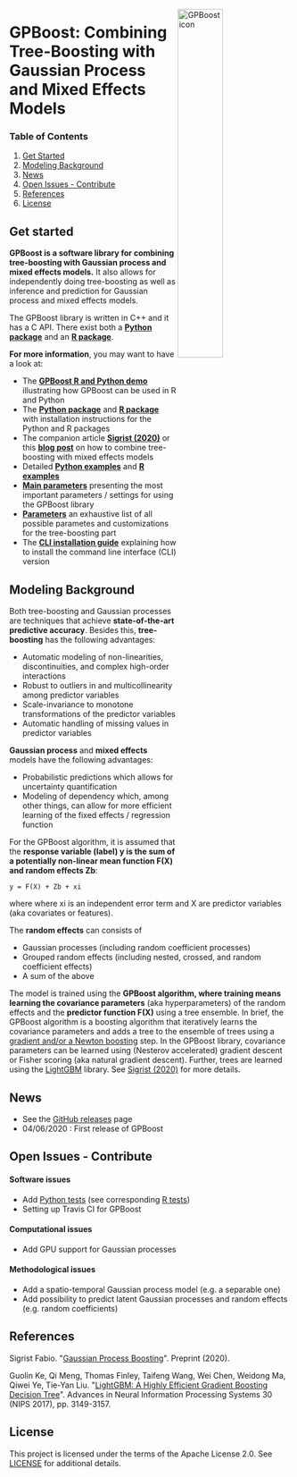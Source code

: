 <img src="https://github.com/fabsig/GPBoost/blob/master/gpboost_sticker.jpg?raw=true"
     alt="GPBoost icon"
     align = "right"
     width="40%" />
     
GPBoost: Combining Tree-Boosting with Gaussian Process and Mixed Effects Models
===============================================================================
     
### Table of Contents
1. [Get Started](#get-started)
2. [Modeling Background](#modeling-background)
3. [News](#news)
4. [Open Issues - Contribute](#open-issues---contribute)
5. [References](#references)
6. [License](#license)

## Get started
**GPBoost is a software library for combining tree-boosting with Gaussian process and mixed effects models.** It also allows for independently doing tree-boosting as well as inference and prediction for Gaussian process and mixed effects models. 

The GPBoost library is written in C++ and it has a C API. There exist both a [**Python package**](https://github.com/fabsig/GPBoost/tree/master/python-package) and an [**R package**](https://github.com/fabsig/GPBoost/tree/master/R-package).

**For more information**, you may want to have a look at:

* The [**GPBoost R and Python demo**](https://htmlpreview.github.io/?https://github.com/fabsig/GPBoost/blob/master/examples/GPBoost_demo.html) illustrating how GPBoost can be used in R and Python
* The [**Python package**](https://github.com/fabsig/GPBoost/tree/master/python-package) and [**R package**](https://github.com/fabsig/GPBoost/tree/master/R-package) with installation instructions for the Python and R packages
* The companion article [**Sigrist (2020)**](http://arxiv.org/abs/2004.02653) or this [**blog post**](https://towardsdatascience.com/tree-boosted-mixed-effects-models-4df610b624cb)  on how to combine tree-boosting with mixed effects models
* Detailed [**Python examples**](https://github.com/fabsig/GPBoost/tree/master/examples/python-guide) and [**R examples**](https://github.com/fabsig/GPBoost/tree/master/R-package/demo)
* [**Main parameters**](https://github.com/fabsig/GPBoost/blob/master/docs/Main_parameters.rst) presenting the most important parameters / settings for using the GPBoost library
* [**Parameters**](https://github.com/fabsig/GPBoost/blob/master/docs/Parameters.rst) an exhaustive list of all possible parametes and customizations for the tree-boosting part
* The [**CLI installation guide**](https://github.com/fabsig/GPBoost/blob/master/docs/Installation_guide.rst) explaining how to install the command line interface (CLI) version


## Modeling Background
Both tree-boosting and Gaussian processes are techniques that achieve **state-of-the-art predictive accuracy**. Besides this, **tree-boosting** has the following advantages: 

* Automatic modeling of non-linearities, discontinuities, and complex high-order interactions
* Robust to outliers in and multicollinearity among predictor variables
* Scale-invariance to monotone transformations of the predictor variables
* Automatic handling of missing values in predictor variables

**Gaussian process** and **mixed effects** models have the following advantages:

* Probabilistic predictions which allows for uncertainty quantification
* Modeling of dependency which, among other things, can allow for more efficient learning of the fixed effects / regression function

For the GPBoost algorithm, it is assumed that the **response variable (label) y is the sum of a potentially non-linear mean function F(X) and random effects Zb**:
```
y = F(X) + Zb + xi
```
where where xi is an independent error term and X are predictor variables (aka covariates or features).


The **random effects** can consists of

- Gaussian processes (including random coefficient processes)
- Grouped random effects (including nested, crossed, and random coefficient effects)
- A sum of the above

The model is trained using the **GPBoost algorithm, where training means learning the covariance parameters** (aka hyperparameters) of the random effects and the **predictor function F(X)** using a tree ensemble. In brief, the GPBoost algorithm is a boosting algorithm that iteratively learns the covariance parameters and adds a tree to the ensemble of trees using a [gradient and/or a Newton boosting](https://www.sciencedirect.com/science/article/abs/pii/S0957417420308381) step. In the GPBoost library, covariance parameters can be learned using (Nesterov accelerated) gradient descent or Fisher scoring (aka natural gradient descent). Further, trees are learned using the [LightGBM](https://github.com/microsoft/LightGBM/) library. See [Sigrist (2020)](http://arxiv.org/abs/2004.02653) for more details.

## News

* See the [GitHub releases](https://github.com/fabsig/GPBoost/releases) page
* 04/06/2020 : First release of GPBoost

## Open Issues - Contribute

#### Software issues
- Add [Python tests](https://github.com/fabsig/GPBoost/tree/master/tests) (see corresponding [R tests](https://github.com/fabsig/GPBoost/tree/master/R-package/tests))
- Setting up Travis CI for GPBoost 

#### Computational issues
- Add GPU support for Gaussian processes

#### Methodological issues
- Add a spatio-temporal Gaussian process model (e.g. a separable one)
- Add possibility to predict latent Gaussian processes and random effects (e.g. random coefficients)

## References

Sigrist Fabio. "[Gaussian Process Boosting](http://arxiv.org/abs/2004.02653)". Preprint (2020).

Guolin Ke, Qi Meng, Thomas Finley, Taifeng Wang, Wei Chen, Weidong Ma, Qiwei Ye, Tie-Yan Liu. "[LightGBM: A Highly Efficient Gradient Boosting Decision Tree](https://papers.nips.cc/paper/6907-lightgbm-a-highly-efficient-gradient-boosting-decision-tree)". Advances in Neural Information Processing Systems 30 (NIPS 2017), pp. 3149-3157.

## License

This project is licensed under the terms of the Apache License 2.0. See [LICENSE](https://github.com/fabsig/GPBoost/blob/master/LICENSE) for additional details.
